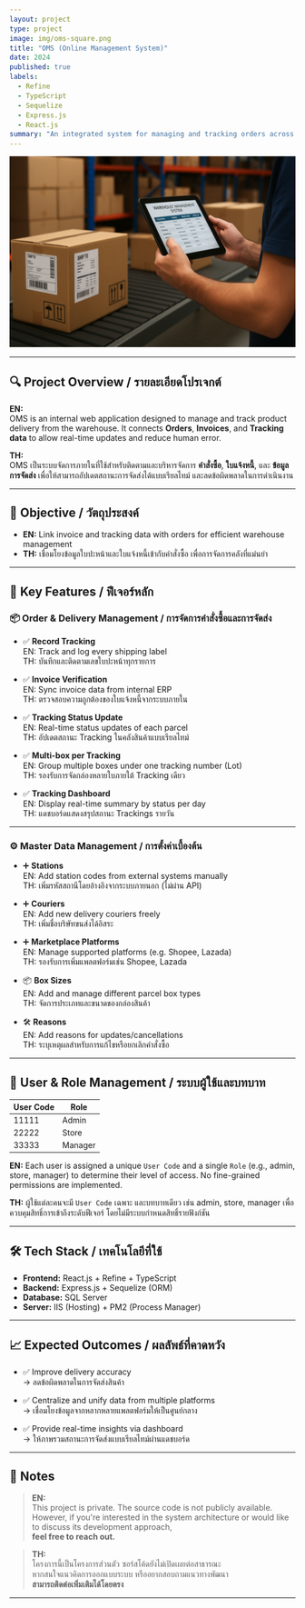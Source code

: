 ```yaml
---
layout: project
type: project
image: img/oms-square.png
title: "OMS (Online Management System)"
date: 2024
published: true
labels:
  - Refine
  - TypeScript
  - Sequelize
  - Express.js
  - React.js
summary: "An integrated system for managing and tracking orders across multiple marketplaces by linking invoice, tracking, and order data to ensure accurate and efficient delivery."
---
```


<img class="img-fluid" src="../img/oms-header.png" alt="OMS Header">

---

## 🔍 Project Overview / รายละเอียดโปรเจกต์

**EN:**  
OMS is an internal web application designed to manage and track product delivery from the warehouse. It connects **Orders**, **Invoices**, and **Tracking data** to allow real-time updates and reduce human error.

**TH:**  
OMS เป็นระบบจัดการภายในที่ใช้สำหรับติดตามและบริหารจัดการ **คำสั่งซื้อ**, **ใบแจ้งหนี้**, และ **ข้อมูลการจัดส่ง** เพื่อให้สามารถอัปเดตสถานะการจัดส่งได้แบบเรียลไทม์ และลดข้อผิดพลาดในการดำเนินงาน

---

## 🎯 Objective / วัตถุประสงค์

- **EN:** Link invoice and tracking data with orders for efficient warehouse management  
- **TH:** เชื่อมโยงข้อมูลใบปะหน้าและใบแจ้งหนี้เข้ากับคำสั่งซื้อ เพื่อการจัดการคลังที่แม่นยำ

---

## 🚀 Key Features / ฟีเจอร์หลัก

### 📦 Order & Delivery Management / การจัดการคำสั่งซื้อและการจัดส่ง

- ✅ **Record Tracking**  
  EN: Track and log every shipping label  
  TH: บันทึกและติดตามเลขใบปะหน้าทุกรายการ

- ✅ **Invoice Verification**  
  EN: Sync invoice data from internal ERP  
  TH: ตรวจสอบความถูกต้องของใบแจ้งหนี้จากระบบภายใน

- ✅ **Tracking Status Update**  
  EN: Real-time status updates of each parcel  
  TH: อัปเดตสถานะ Tracking ในคลังสินค้าแบบเรียลไทม์

- ✅ **Multi-box per Tracking**  
  EN: Group multiple boxes under one tracking number (Lot)  
  TH: รองรับการจัดกล่องหลายใบภายใต้ Tracking เดียว

- ✅ **Tracking Dashboard**  
  EN: Display real-time summary by status per day  
  TH: แดชบอร์ดแสดงสรุปสถานะ Trackings รายวัน

---

### ⚙️ Master Data Management / การตั้งค่าเบื้องต้น

- ➕ **Stations**  
  EN: Add station codes from external systems manually  
  TH: เพิ่มรหัสสถานีโดยอ้างอิงจากระบบภายนอก (ไม่ผ่าน API)

- ➕ **Couriers**  
  EN: Add new delivery couriers freely  
  TH: เพิ่มชื่อบริษัทขนส่งได้อิสระ

- ➕ **Marketplace Platforms**  
  EN: Manage supported platforms (e.g. Shopee, Lazada)  
  TH: รองรับการเพิ่มแพลตฟอร์มเช่น Shopee, Lazada

- 📦 **Box Sizes**  
  EN: Add and manage different parcel box types  
  TH: จัดการประเภทและขนาดของกล่องสินค้า

- 🛠️ **Reasons**  
  EN: Add reasons for updates/cancellations  
  TH: ระบุเหตุผลสำหรับการแก้ไขหรือยกเลิกคำสั่งซื้อ

---

## 👥 User & Role Management / ระบบผู้ใช้และบทบาท

| User Code | Role    |
|-----------|---------|
| 11111     | Admin   |
| 22222     | Store   |
| 33333     | Manager |

**EN:** Each user is assigned a unique `User Code` and a single `Role` (e.g., admin, store, manager) to determine their level of access. No fine-grained permissions are implemented.

**TH:** ผู้ใช้แต่ละคนจะมี `User Code` เฉพาะ และบทบาทเดียว เช่น admin, store, manager เพื่อควบคุมสิทธิ์การเข้าถึงระดับฟีเจอร์ โดยไม่มีระบบกำหนดสิทธิ์รายฟังก์ชัน

---

## 🛠️ Tech Stack / เทคโนโลยีที่ใช้

- **Frontend:** React.js + Refine + TypeScript  
- **Backend:** Express.js + Sequelize (ORM)  
- **Database:** SQL Server  
- **Server:** IIS (Hosting) + PM2 (Process Manager)

---

## 📈 Expected Outcomes / ผลลัพธ์ที่คาดหวัง

- ✅ Improve delivery accuracy  
  → ลดข้อผิดพลาดในการจัดส่งสินค้า

- ✅ Centralize and unify data from multiple platforms  
  → เชื่อมโยงข้อมูลจากหลากหลายแพลตฟอร์มให้เป็นศูนย์กลาง

- ✅ Provide real-time insights via dashboard  
  → ให้ภาพรวมสถานะการจัดส่งแบบเรียลไทม์ผ่านแดชบอร์ด

---

## 🔐 Notes

> **EN:**  
> This project is private. The source code is not publicly available.  
> However, if you're interested in the system architecture or would like to discuss its development approach,  
> **feel free to reach out.**

> **TH:**  
> โครงการนี้เป็นโครงการส่วนตัว ซอร์สโค้ดยังไม่เปิดเผยต่อสาธารณะ  
> หากสนใจแนวคิดการออกแบบระบบ หรืออยากสอบถามแนวทางพัฒนา  
> **สามารถติดต่อเพิ่มเติมได้โดยตรง**

---
